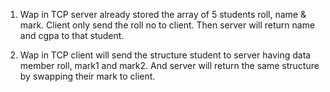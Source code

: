1. Wap in TCP server already stored the array of 5 
students roll, name & mark. Client only send the roll no 
to client. Then server will return name and cgpa to that 
student.

2.  Wap in TCP client will send the structure student to 
server having data member roll, mark1 and mark2. And 
server will return the same structure by swapping their 
mark to client.